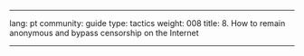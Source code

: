 

---

lang: pt
community: guide
type: tactics
weight: 008
title:  8. How to remain anonymous and bypass censorship on the Internet

---

<stub>

